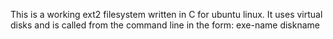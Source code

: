 This is a working ext2 filesystem written in C for ubuntu linux. It uses virtual disks and is called from the command line in the form:
exe-name diskname

